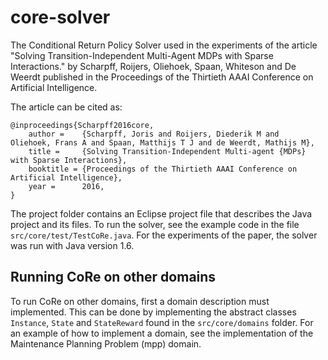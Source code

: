 # core-solver
The Conditional Return Policy Solver used in the experiments of the article "Solving Transition-Independent Multi-Agent MDPs with Sparse Interactions." by Scharpff, Roijers, Oliehoek, Spaan, Whiteson and De Weerdt published in the Proceedings of the Thirtieth AAAI Conference on Artificial Intelligence.

The article can be cited as:
```
@inproceedings{Scharpff2016core,
    author =    {Scharpff, Joris and Roijers, Diederik M and  Oliehoek, Frans A and Spaan, Matthijs T J and de Weerdt, Mathijs M},
    title =     {Solving Transition-Independent Multi-agent {MDPs} with Sparse Interactions},
    booktitle = {Proceedings of the Thirtieth AAAI Conference on Artificial Intelligence},
    year =      2016,
}
```

The project folder contains an Eclipse project file that describes the Java project and its files. To run the solver, see the example code in the file ```src/core/test/TestCoRe.java```. For the experiments of the paper, the solver was run with Java version 1.6.

## Running CoRe on other domains
To run CoRe on other domains, first a domain description must implemented. This can be done by implementing the abstract classes ```Instance```, ```State``` and ```StateReward``` found in the ```src/core/domains``` folder. For an example of how to implement a domain, see the implementation of the Maintenance Planning Problem (mpp) domain.

